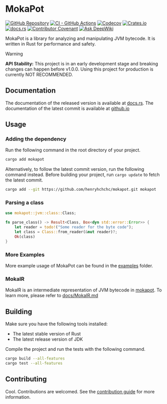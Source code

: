 # MokaPot

[![GitHub Repository](https://img.shields.io/badge/GitHub-henryhchchc%2Fmokapot-orange?logo=GitHub)](https://github.com/henryhchchc/mokapot)
[![CI - GitHub Actions](https://img.shields.io/github/actions/workflow/status/henryhchchc/mokapot/ci.yml?logo=githubactions&logoColor=white&label=CI)](https://github.com/henryhchchc/mokapot/actions/workflows/ci.yml)
[![Codecov](https://img.shields.io/codecov/c/github/henryhchchc/mokapot?logo=codecov&logoColor=white&label=Coverage)](https://app.codecov.io/gh/henryhchchc/mokapot/)
[![Crates.io](https://img.shields.io/crates/v/mokapot?logo=rust&logoColor=white)](https://crates.io/crates/mokapot)
[![docs.rs](https://img.shields.io/docsrs/mokapot?logo=docsdotrs&logoColor=white&label=docs%2Frelease)](https://docs.rs/mokapot)
[![Contributor Covenant](https://img.shields.io/badge/Contributor_Covenant-2.1-4baaaa?logo=contributorcovenant)](docs/CODE_OF_CONDUCT.md)
[![Ask DeepWiki](https://deepwiki.com/badge.svg)](https://deepwiki.com/henryhchchc/mokapot)

MokaPot is a library for analyzing and manipulating JVM bytecode. It is written in Rust for performance and safety.

> [!WARNING]
> **API Stability:** This project is in an early development stage and breaking changes can happen before v1.0.0.
> Using this project for production is currently NOT RECOMMENDED.

## Documentation

The documentation of the released version is available at [docs.rs](https://docs.rs/mokapot).
The documentation of the latest commit is available at [github.io](https://henryhchchc.github.io/mokapot/mokapot/)

## Usage

### Adding the dependency

Run the following command in the root directory of your project.

```sh
cargo add mokapot
```

Alternatively, to follow the latest commit version, run the following command instead.
Before building your project, run `cargo update` to fetch the latest commit.

```sh
cargo add --git https://github.com/henryhchchc/mokapot.git mokapot
```

### Parsing a class

```rust
use mokapot::jvm::class::Class;

fn parse_class() -> Result<Class, Box<dyn std::error::Error>> {
    let reader = todo!("Some reader for the byte code");
    let class = Class::from_reader(&mut reader)?;
    Ok(class)
}
```

### More Examples

More example usage of MokaPot can be found in the [examples](examples/) folder.

### MokaIR

MokaIR is an intermediate representation of JVM bytecode in [mokapot](https://github.com/henryhchchc/mokapot).
To learn more, please refer to [docs/MokaIR.md](docs/MokaIR.md)

## Building

Make sure you have the following tools installed:

- The latest stable version of Rust
- The latest release version of JDK

Compile the project and run the tests with the following command.

```bash
cargo build --all-features
cargo test --all-features
```

## Contributing

Cool. Contributions are welcomed. See the [contribution guide](docs/CONTRIBUTING.md) for more information.
